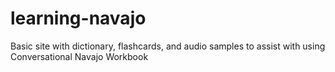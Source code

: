 # learning-navajo
Basic site with dictionary, flashcards, and audio samples to assist with using Conversational Navajo Workbook
